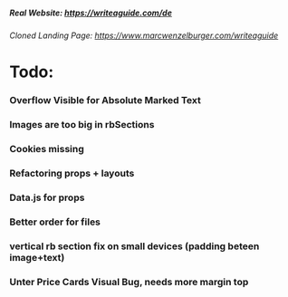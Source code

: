 ##### Real Website: https://writeaguide.com/de
###### Cloned Landing Page: https://www.marcwenzelburger.com/writeaguide

# Todo: 
### Overflow Visible for Absolute Marked Text
### Images are too big in rbSections
### Cookies missing
### Refactoring props + layouts
### Data.js for props
### Better order for files
### vertical rb section fix on small devices (padding beteen image+text)
### Unter Price Cards Visual Bug, needs more margin top
